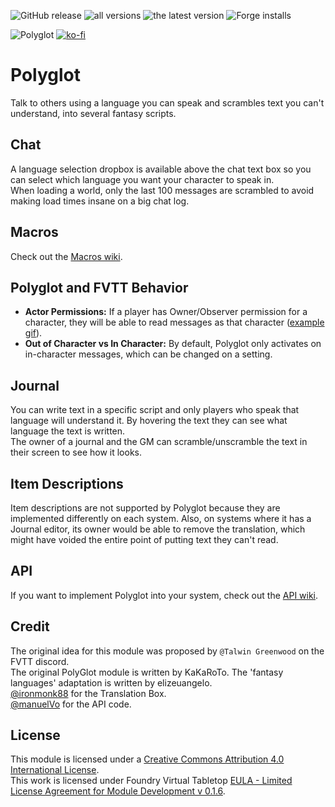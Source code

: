 ![GitHub release](https://img.shields.io/github/release-date/League-of-Foundry-Developers/fvtt-module-polyglot)
![all versions](https://img.shields.io/github/downloads/League-of-Foundry-Developers/fvtt-module-polyglot/total) 
![the latest version](https://img.shields.io/github/downloads/League-of-Foundry-Developers/fvtt-module-polyglot/latest/total) 
![Forge installs](https://img.shields.io/badge/dynamic/json?label=Forge%20Installs&query=package.installs&suffix=%25&url=https%3A%2F%2Fforge-vtt.com%2Fapi%2Fbazaar%2Fpackage%2Fpolyglot)

![Polyglot](https://img.shields.io/endpoint?url=https%3A%2F%2Fraw.githubusercontent.com%2FLeague-of-Foundry-Developers%2Fleague-repo-status%2Fshields-endpoint%2Fpolyglot.json)
[![ko-fi](https://img.shields.io/badge/ko--fi-Support%20Me-red?style=flat-square&logo=ko-fi)](https://ko-fi.com/mclemente)

# Polyglot
Talk to others using a language you can speak and scrambles text you can't understand, into several fantasy scripts.

## Chat
A language selection dropbox is available above the chat text box so you can select which language you want your character to speak in.  
When loading a world, only the last 100 messages are scrambled to avoid making load times insane on a big chat log.

## Macros
Check out the [Macros wiki](../../wiki/Macros).

## Polyglot and FVTT Behavior
- **Actor Permissions:** If a player has Owner/Observer permission for a character, they will be able to read messages as that character ([example gif](https://media.discordapp.net/attachments/542495303929036824/737807675290550324/chat.gif)).
- **Out of Character vs In Character:** By default, Polyglot only activates on in-character messages, which can be changed on a setting.

## Journal
You can write text in a specific script and only players who speak that language will understand it. By hovering the text they can see what language the text is written.  
The owner of a journal and the GM can scramble/unscramble the text in their screen to see how it looks.  

## Item Descriptions
Item descriptions are not supported by Polyglot because they are implemented differently on each system. Also, on systems where it has a Journal editor, its owner would be able to remove the translation, which might have voided the entire point of putting text they can't read.

## API
If you want to implement Polyglot into your system, check out the [API wiki](../../wiki/API).

## Credit
The original idea for this module was proposed by `@Talwin Greenwood` on the FVTT discord.  
The original PolyGlot module is written by KaKaRoTo. The 'fantasy languages' adaptation is written by elizeuangelo.  
[@ironmonk88](https://github.com/ironmonk88) for the Translation Box.  
[@manuelVo](https://github.com/manuelVo) for the API code.  

## License
This module is licensed under a [Creative Commons Attribution 4.0 International License](http://creativecommons.org/licenses/by/4.0/).  
This work is licensed under Foundry Virtual Tabletop [EULA - Limited License Agreement for Module Development v 0.1.6](https://foundryvtt.com/article/license/).
